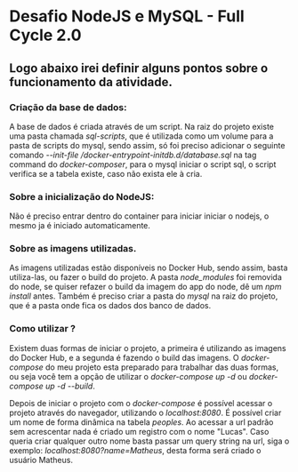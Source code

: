 # Desafio NodeJS e MySQL - Full Cycle 2.0

## Logo abaixo irei definir alguns pontos sobre o funcionamento da atividade.

### Criação da base de dados:

A base de dados é criada através de um script. Na raiz do projeto existe uma pasta chamada *sql-scripts*, que é utilizada como um volume para a pasta de scripts do mysql, sendo assim, só foi preciso adicionar o seguinte comando *--init-file /docker-entrypoint-initdb.d/database.sql* na tag command do *docker-composer*, para o mysql iniciar o script sql, o script verifica se a tabela existe, caso não exista ele à cria.

### Sobre a inicialização do NodeJS:

Não é preciso entrar dentro do container para iniciar iniciar o nodejs, o mesmo ja é iniciado automaticamente.

### Sobre as imagens utilizadas.

As imagens utilizadas estão disponíveis no Docker Hub, sendo assim, basta utiliza-las, ou fazer o build do projeto. A pasta *node_modules* foi removida do node, se quiser refazer o build da imagem do app do node, dê um *npm install* antes. Também é preciso criar a pasta do *mysql* na raiz do projeto, que é a pasta onde fica os dados dos banco de dados.

### Como utilizar ?

Existem duas formas de iniciar o projeto, a primeira é utilizando as imagens do Docker Hub, e a segunda é fazendo o build das imagens. O *docker-compose* do meu projeto esta preparado para trabalhar das duas formas, ou seja você tem a opção de utilizar o *docker-compose up -d* ou *docker-compose up -d --build*.

Depois de iniciar o projeto com o *docker-compose* é possível acessar o projeto através do navegador, utilizando o *localhost:8080*. É possível criar um nome de forma dinâmica na tabela *peoples*. Ao acessar a url padrão sem acrescentar nada é criado um registro com o nome "Lucas". Caso queria criar qualquer outro nome basta passar um query string na url, siga o exemplo: *localhost:8080?name=Matheus*, desta forma será criado o usuário Matheus.
